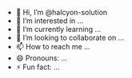 - 👋 Hi, I’m @halcyon-solution
- 👀 I’m interested in ...
- 🌱 I’m currently learning ...
- 💞️ I’m looking to collaborate on ...
- 📫 How to reach me ...
- 😄 Pronouns: ...
- ⚡ Fun fact: ...

<!---
halcyon-solution/halcyon-solution is a ✨ special ✨ repository because its `README.md` (this file) appears on your GitHub profile.
You can click the Preview link to take a look at your changes.
--->
